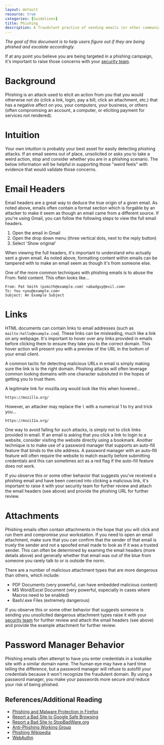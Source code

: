 ```yaml
---
layout: default
resource: true
categories: [Guidelines]
title: Phishing
description: A fraudulent practice of sending emails (or other communications) purporting to be from reputable companies in order to induce individuals to reveal personal information, such as passwords and credit card numbers.
---
```


*The goal of this document is to help users figure out if they are being phished and escalate accordingly.*

If at any point you believe you are being targeted in a phishing campaign, it's important to raise those concerns with your [security team](/#contact).

# Background

Phishing is an attack used to elicit an action from you that you would otherwise not do (click a link, login, pay a bill, click an attachment, etc.) that has a negative affect on you, your computers, your business, or others (often compromising an account, a computer, or eliciting payment for services not rendered).

# Intuition

Your own intuition is probably your best asset for easily detecting phishing attacks.  If an email seems out of place, unsolicited or asks you to take a weird action, stop and consider whether you are in a phishing scenario.  The below information will be helpful in supporting those "weird feels" with evidence that would validate those concerns.

# Email Headers

Email headers are a great way to deduce the true origin of a given email.  As noted above, emails often contain a format section which is forgable by an attacker to make it seem as though an email came from a different source.  If you're using Gmail, you can follow the following steps to view the full email headers.

1. Open the email in Gmail
2. Open the drop down menu (three vertical dots, next to the reply button)
3. Select 'Show original'

When viewing the full headers, it's important to understand who actually sent a given email.  As noted above, formatting content within emails can be tampered with to make an email seem as though it's from someone else.

One of the more common techniques with phishing emails is to abuse the From: field content. This often looks like...

```
From: Pat Smith (psmith@example.com) <abadguy@evil.com>
To: You <you@example.com>
Subject: An Example Subject
```

# Links

HTML documents can contain links to email addresses (such as `mailto:hello@example.com`). These links can be misleading, much like a link on any webpage.  It's important to hover over any links provided in emails before clicking them to ensure they take you to the correct domain.  This hover action will present you with a preview of the URL in the bottom of your email client.

A common tactic for detecting malicious URLs in email is simply making sure the link is to the right domain. Phishing attacks will often leverage common looking domains with one character subsituted in the hopes of getting you to trust them.

A legitimate link for mozilla.org would look like this when hovered...

`https://mozilla.org/`

However, an attacker may replace the `l` with a numerical 1 to try and trick you...

`https://mozi11a.org/`

One way to avoid falling for such attacks, is simply not to click links provided in email.  If an email is asking that you click a link to login to a website, consider visiting the website directly using a bookmark.  Another technique is to make use of a password manager that supports an auto-fill feature that binds to the site address.  A password manager with an auto-fill feature will often require the website to match exactly before submitting credentials and this can sometimes act as a red flag if the auto-fill feature does not work.

If you observe this or some other behavior that suggests you've received a phishing email and have been coerced into clicking a malicious link, it's important to raise it with your security team for further review and attach the email headers (see above) and provide the phishing URL for further review.

# Attachments

Phishing emails often contain attachments in the hope that you will click and run them and compromise your workstation.  If you need to open an email attachment, make sure that you can confirm that the sender of that email is truely the sender and not a spoofed email made to look as if it was a trusted sender.  This can often be determined by examing the email headers (more details above) and generally whether that email was out of the blue from someone you rarely talk to or is outside the norm.

There are a number of malicious attachment types that are more dangerous than others, which include:

- PDF Documents (very powerful, can have embedded malicious content)
- MS Word/Excel Document (very powerful, especially in cases where Macros need to be enabled)
- Bash/.exe Files (extremely dangerous)

If you observe this or some other behavior that suggests someone is sending you unsolicited dangerous attachment types raise it with your [security team](/#contact) for further review and attach the email headers (see above) and provide the example attachment for further review.

# Password Manager Behavior

Phishing emails often attempt to have you enter credentials in a lookalike site with a similar domain name. The human eye may have a hard time telling the difference, but a password manager will refuse to autofill your credentials because it won't recognize the fraudulent domain. By using a password manager, you make your passwords more secure _and_ reduce your risk of being phished.

## References/Additional Reading

- [Phishing and Malware Protection in Firefox](https://support.mozilla.org/en-US/kb/how-does-phishing-and-malware-protection-work)
- [Report a Bad Site to Google Safe Browsing](https://safebrowsing.google.com/safebrowsing/report_phish/)
- [Report a Bad Site to StopBadWare.org](https://www.stopbadware.org/report-badware)
- [Anti-Phishing Working Group](https://www.apwg.org/)
- [Phishing Wikipedia](https://en.wikipedia.org/wiki/Phishing)
- [WebAuthn](https://duo.com/blog/web-authentication-what-it-is-and-what-it-means-for-passwords)


